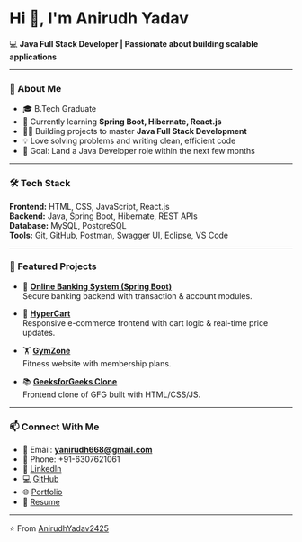 # Hi 👋, I'm Anirudh Yadav

💻 **Java Full Stack Developer | Passionate about building scalable applications**

---

### 🚀 About Me
- 🎓 B.Tech Graduate
- 🌱 Currently learning **Spring Boot, Hibernate, React.js**
- 👨‍💻 Building projects to master **Java Full Stack Development**
- 💡 Love solving problems and writing clean, efficient code
- 🎯 Goal: Land a Java Developer role within the next few months

---

### 🛠️ Tech Stack
**Frontend:** HTML, CSS, JavaScript, React.js  
**Backend:** Java, Spring Boot, Hibernate, REST APIs  
**Database:** MySQL, PostgreSQL  
**Tools:** Git, GitHub, Postman, Swagger UI, Eclipse, VS Code  

---

### 📂 Featured Projects
- 🔐 **[Online Banking System (Spring Boot)](https://github.com/AnirudhYadav2425/online-banking-spring-boot-project)**  
  Secure banking backend with transaction & account modules.

- 🛒 **[HyperCart](https://github.com/AnirudhYadav2425/HyperCart)**  
  Responsive e-commerce frontend with cart logic & real-time price updates.

- 🏋️ **[GymZone](https://github.com/AnirudhYadav2425/GymZone)**  
  Fitness website with membership plans.

- 📚 **[GeeksforGeeks Clone](https://github.com/AnirudhYadav2425/GeeksforGeeks-Clone)**  
  Frontend clone of GFG built with HTML/CSS/JS.

---

### 📫 Connect With Me
- 📧 Email: **yanirudh668@gmail.com**
- 🤳 Phone: +91-6307621061
- 🔗 [LinkedIn](https://www.linkedin.com/in/anirudh-yadav-6a39b1306/)
- 💻 [GitHub](https://github.com/AnirudhYadav2425)
- 🌐 [Portfolio](https://anirudhyadav2425.github.io)
- 📄 [Resume](https://drive.google.com/file/d/1Se2rBQbI1TJ4w8VkBzAH8crp2C3EOjcT/view?usp=sharing)

---

⭐️ From [AnirudhYadav2425](https://github.com/AnirudhYadav2425)
